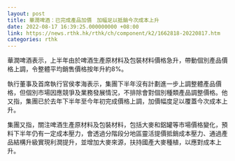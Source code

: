 ```yaml
---
layout: post
title: 華潤啤酒：已完成產品加價　加幅足以抵銷今次成本上升
date: 2022-08-17 16:39:25.000000000 +08:00
link: https://news.rthk.hk/rthk/ch/component/k2/1662818-20220817.htm
categories: rthk
---
```


華潤啤酒表示，上半年由於啤酒生產原材料及包裝材料價格急升，帶動個別產品價格上調，令整體平均銷售價格按年升約8%。

執行董事及首席執行官侯孝海表示，集團下半年沒有計劃進一步上調整體產品價格，但個別市場因應競爭及業務發展情況，不排除會對個別種類產品調整價格。他又指，集團已於去年下半年至今年初完成價格上調，加價幅度足以覆蓋今次成本上升。

集團又指，關注啤酒生產原材料及包裝材料，包括大麥和鋁罐等市場價格變化，預料下半年仍有一定成本壓力，會透過分階段分地區靈活提價抵銷成本壓力、通過產品結構升級實現利潤提升，並增加大麥來源，扶持國產大麥種植，以應對成本上升。
